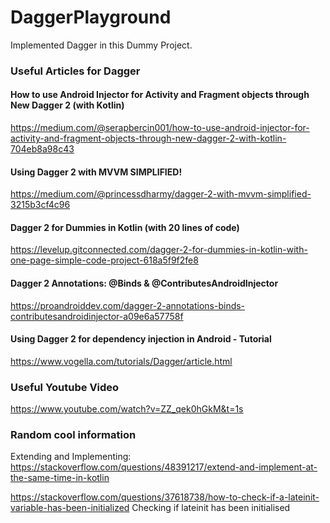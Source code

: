 # DaggerPlayground
 
Implemented Dagger in this Dummy Project.

### Useful Articles for Dagger

#### How to use Android Injector for Activity and Fragment objects through New Dagger 2 (with Kotlin)

https://medium.com/@serapbercin001/how-to-use-android-injector-for-activity-and-fragment-objects-through-new-dagger-2-with-kotlin-704eb8a98c43

#### Using Dagger 2 with MVVM SIMPLIFIED!

https://medium.com/@princessdharmy/dagger-2-with-mvvm-simplified-3215b3cf4c96

#### Dagger 2 for Dummies in Kotlin (with 20 lines of code)

https://levelup.gitconnected.com/dagger-2-for-dummies-in-kotlin-with-one-page-simple-code-project-618a5f9f2fe8

#### Dagger 2 Annotations: @Binds & @ContributesAndroidInjector

https://proandroiddev.com/dagger-2-annotations-binds-contributesandroidinjector-a09e6a57758f

#### Using Dagger 2 for dependency injection in Android - Tutorial
https://www.vogella.com/tutorials/Dagger/article.html

### Useful Youtube Video

https://www.youtube.com/watch?v=ZZ_qek0hGkM&t=1s

### Random cool information

Extending and Implementing:
https://stackoverflow.com/questions/48391217/extend-and-implement-at-the-same-time-in-kotlin

https://stackoverflow.com/questions/37618738/how-to-check-if-a-lateinit-variable-has-been-initialized
Checking if lateinit has been initialised
